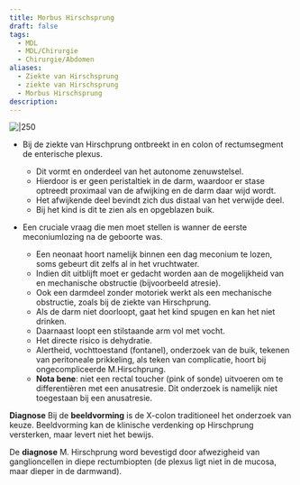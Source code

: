 ```yaml
---
title: Morbus Hirschsprung
draft: false
tags:
  - MDL
  - MDL/Chirurgie
  - Chirurgie/Abdomen
aliases:
  - Ziekte van Hirschsprung
  - ziekte van Hirschsprung
  - Morbus Hirschsprung
description:
---
```



![|250](https://i.imgur.com/69z8msS.png)

- Bij de ziekte van Hirschprung ontbreekt in en colon of rectumsegment de enterische plexus.
	 - Dit vormt en onderdeel van het autonome zenuwstelsel.
	 - Hierdoor is er geen peristaltiek in de darm, waardoor er stase optreedt proximaal van de afwijking en de darm daar wijd wordt.
	 - Het afwijkende deel bevindt zich dus distaal van het verwijde deel.
	 - Bij het kind is dit te zien als en opgeblazen buik.

- Een cruciale vraag die men moet stellen is wanner de eerste meconiumlozing na de geboorte was.
    - Een neonaat hoort namelijk binnen een dag meconium te lozen, soms gebeurt dit zelfs al in het vruchtwater.
    - Indien dit uitblijft moet er gedacht worden aan de mogelijkheid van en mechanische obstructie (bijvoorbeeld atresie). 
    - Ook een darmdeel zonder motoriek werkt als een mechanische obstructie, zoals bij de ziekte van Hirschprung.
    - Als de darm niet doorloopt, gaat het kind spugen en kan het niet drinken.
    - Daarnaast loopt een stilstaande arm vol met vocht.
    - Het directe risico is dehydratie. 
    - Alertheid, vochttoestand (fontanel), onderzoek van de buik, tekenen van peritoneale prikkeling, als teken van complicatie, hoort bij ongecompliceerde M.Hirschprung.
    - **Nota bene**: niet een rectal toucher (pink of sonde) uitvoeren om te differentièren met een anusatresie. Dit onderzoek is namelijk niet toegestaan bij een anusatresie.

**Diagnose**
Bij de **beeldvorming** is de X-colon traditioneel het onderzoek van keuze. 
Beeldvorming kan de klinische verdenking op Hirschprung versterken, maar levert niet het bewijs.

De **diagnose** M. Hirschprung word bevestigd door afwezigheid van ganglioncellen in diepe rectumbiopten (de plexus ligt niet in de mucosa, maar dieper in de darmwand).